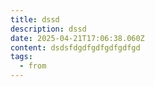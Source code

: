 ```yaml
---
title: dssd
description: dssd
date: 2025-04-21T17:06:38.060Z
content: d﻿sdsfdgdfgdfgdfgdfgd
tags:
  - from
---
```

